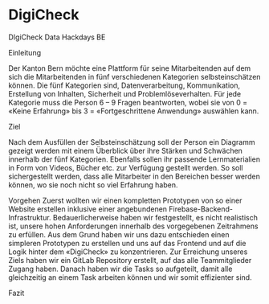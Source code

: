 # DigiCheck
DIgiCheck Data Hackdays BE

Einleitung

Der Kanton Bern möchte eine Plattform für seine Mitarbeitenden auf dem sich die Mitarbeitenden in fünf 
verschiedenen Kategorien selbsteinschätzen können. Die fünf Kategorien sind, Datenverarbeitung, Kommunikation,
Erstellung von Inhalten, Sicherheit und Problemlöseverhalten. Für jede Kategorie muss die Person 6 – 9 Fragen beantworten,
wobei sie von 0 = «Keine Erfahrung» bis 3 = «Fortgeschrittene Anwendung» auswählen kann. 

Ziel

Nach dem Ausfüllen der 
Selbsteinschätzung soll der Person ein Diagramm gezeigt werden mit einem Überblick über ihre Stärken und Schwächen
innerhalb der fünf Kategorien. Ebenfalls sollen ihr passende Lernmaterialien in Form von Videos, 
Bücher etc. zur Verfügung gestellt werden. So soll sichergestellt werden, dass alle Mitarbeiter in den Bereichen 
besser werden können, wo sie noch nicht so viel Erfahrung haben. 

Vorgehen
Zuerst wollten wir einen kompletten Prototypen von so einer Website erstellen inklusive einer angebundenen
Firebase-Backend-Infrastruktur. Bedauerlicherweise haben wir festgestellt, es nicht realistisch ist,
unsere hohen Anforderungen innerhalb des vorgegebenen Zeitrahmens zu erfüllen. Aus dem Grund haben wir uns dazu entschieden
einen simpleren Prototypen zu erstellen und uns auf das Frontend und auf die Logik hinter dem «DigiCheck» zu konzentrieren. 
Zur Erreichung unseres Ziels haben wir ein GitLab Repository erstellt, auf das alle Teammitglieder Zugang haben. 
Danach haben wir die Tasks so aufgeteilt, damit alle gleichzeitig an einem Task arbeiten können und wir somit effizienter sind. 

Fazit
